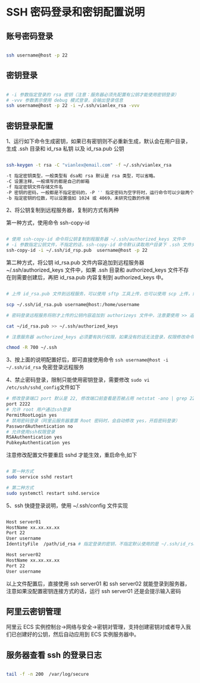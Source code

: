 # SSH 密码登录和密钥配置说明


## 账号密码登录

```bash

ssh username@host -p 22

```

## 密钥登录

```bash

# -i 参数指定登录的 rsa 密钥（注意：服务器必须先配置有公钥才能使用密钥登录）
# -vvv 参数表示使用 debug 模式登录，会输出登录信息
ssh username@host -p 22 -i ~/.ssh/vianlex_rsa -vvv

```

## 密钥登录配置

1、运行如下命令生成密钥，如果已有密钥则不必重新生成，默认会在用户目录，生成 .ssh 目录和 id_rsa 私钥 以及 id_rsa.pub 公钥

```bash

ssh-keygen -t rsa -C "vianlex@email.com" -f ~/.ssh/vianlex_rsa

-t 指定密钥类型，一般类型有 dsa和 rsa 默认是 rsa 类型，可以省略。
-C 设置注释，一般填写的都是自己的邮箱
-f 指定密钥文件存储文件名
-P 密钥的密码，一般都是不指定密码的，-P '' 指定密码为空字符时，运行命令可以少敲两个回车 
-b 指定密钥的位数，可以设置值如 1024 或 4069，未研究位数的作用

```

2、将公钥复制到远程服务器，复制的方式有两种

第一种方式，使用命令 ssh-copy-id

```bash

# 使用 ssh-copy-id 命令将公钥复制到程服务器 ~/.ssh/authorized_keys 文件中
# -i 参数指定公钥文件，不指定的话，ssh-copy-id 命令默认读取用户目录下 .ssh 文件夹中的 id_rsp.pub 文件
ssh-copy-id -i ~/.ssh/id_rsp.pub  username@host -p 22

```

第二种方式，将公钥 id_rsa.pub 文件内容追加到远程服务器 ~/.ssh/authorized_keys 文件中，如果 .ssh 目录和 authorized_keys 文件不存在则需要创建后，再把 id_rsa.pub 内容复制到 authorized_keys 中。 

```bash

# 上传 id_rsa.pub 文件到远程服务，可以使用 sftp 工具上传，也可以使用 scp 上传，或者其他方式上传，例子使用 scp 命令上传

scp ~/.ssh/id_rsa.pub username@host:/home/username   

# 密码登录远程服务将刚才上传的公钥内容追加到 authorizeys 文件中，注意要使用 >> 追加，使用 > 会覆盖 authorized_keys 文件中的其他公钥

cat ~/id_rsa.pub >> ~/.ssh/authorized_keys

# 注意服务器 authorized_keys 必须要有执行权限，如果没有的话无法登录，权限修改命令如下

chmod -R 700 ~/.ssh

```

3、按上面的说明配置好后，即可直接使用命令 ` ssh username@host -i ~/.ssh/id_rsa ` 免密登录远程服务

4、禁止密码登录，限制只能使用密钥登录，需要修改 ` sudo vi /etc/ssh/sshd_config `文件如下

```bash
# 修改登录端口 port 默认是 22, 修改端口前查看是否被占用 netstat -ano | grep 2222
port 2222
# 允许 root 用户通过ssh登录
PermitRootLogin yes
# 禁用密码登录（阿里云服务器重置 Root 密码时，会自动修改 yes，开启密码登录）
PasswordAuthentication no
# 允许使用ssh权限登录
RSAAuthentication yes
PubkeyAuthentication yes

```

注意修改配置文件要重启 sshd 才能生效，重启命令,如下

```bash

# 第一种方式
sudo service sshd restart

# 第二种方式
sudo systemctl restart sshd.service

```

5、ssh 快捷登录说明，使用 ~/.ssh/config 文件实现

```bash

Host server01
HostName xx.xx.xx.xx
Port 22
User username
IdentityFile  /path/id_rsa # 指定登录的密钥，不指定默认使用的是 ~/.ssh/id_rsa 注意 ~ 符号表示的用户目录

Host server02
HostName xx.xx.xx.xx
Port 22
User username

```

以上文件配置后，直接使用 ssh server01 和 ssh server02 就能登录到服务器，注意如果没配置密钥连接方式的话，运行 ssh server01 还是会提示输入密码

## 阿里云密钥管理

阿里云 ECS 实例控制台->网络与安全->密钥对管理，支持创建密钥对或者导入我们已创建好的公钥，然后自动应用到 ECS 实例服务器中。


## 服务器查看 ssh 的登录日志

```bash

tail -f -n 200  /var/log/secure

```



